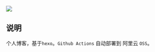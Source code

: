 ![](https://travis-ci.com/xuedongwang/hexo-blog.svg?branch=master)
## 说明
个人博客，基于`hexo`。`Github Actions` 自动部署到 阿里云 `OSS`。